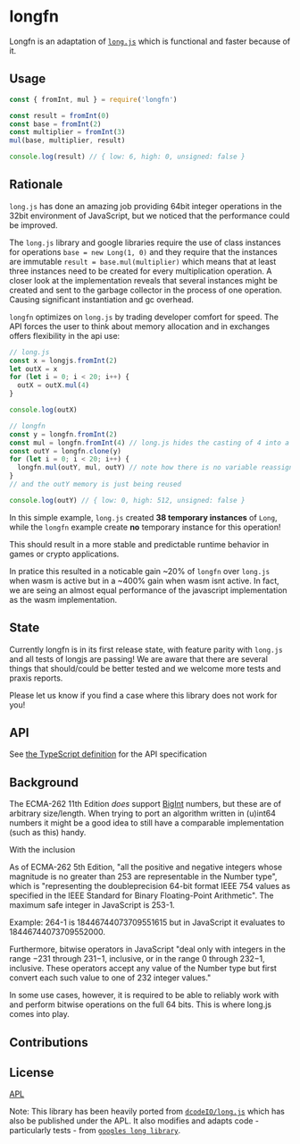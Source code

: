 # longfn

Longfn is an adaptation of [`long.js`](https://github.com/dcodeIO/long.js#readme)
which is functional and faster because of it.

## Usage

```javascript
const { fromInt, mul } = require('longfn')

const result = fromInt(0)
const base = fromInt(2)
const multiplier = fromInt(3)
mul(base, multiplier, result)

console.log(result) // { low: 6, high: 0, unsigned: false }
```

## Rationale

`long.js` has done an amazing job providing 64bit integer operations in
the 32bit environment of JavaScript, but we noticed that the performance
could be improved.

The `long.js` library and google libraries require the use of class instances
for operations `base = new Long(1, 0)` and they require that the instances are
immutable `result = base.mul(multiplier)` which means that at least three instances
need to be created for every multiplication operation. A closer look at the
implementation reveals that several instances might be created and sent to the
garbage collector in the process of one operation. Causing significant instantiation
and gc overhead.

`longfn` optimizes on `long.js` by trading developer comfort for speed. The API
forces the user to think about memory allocation and in exchanges offers flexibility
in the api use:

```javascript
// long.js
const x = longjs.fromInt(2)
let outX = x
for (let i = 0; i < 20; i++) {
  outX = outX.mul(4)
}

console.log(outX)

// longfn
const y = longfn.fromInt(2)
const mul = longfn.fromInt(4) // long.js hides the casting of 4 into a longjs instance, which is done for every operation!
const outY = longfn.clone(y)
for (let i = 0; i < 20; i++) {
  longfn.mul(outY, mul, outY) // note how there is no variable reassignment
}
// and the outY memory is just being reused

console.log(outY) // { low: 0, high: 512, unsigned: false }
```

In this simple example, `long.js` created **38 temporary instances** of `Long`, while the `longfn`
example create **no** temporary instance for this operation!

This should result in a more stable and predictable runtime behavior in games or
crypto applications.

In pratice this resulted in a noticable gain ~20% of `longfn` over `long.js` when wasm is active
but in a ~400% gain when wasm isnt active. In fact, we are seing an almost equal performance
of the javascript implementation as the wasm implementation.

## State

Currently longfn is in its first release state, with feature parity with `long.js` and all tests 
of longjs are passing! We are aware that there are several things that should/could be better
tested and we welcome more tests and praxis reports.

Please let us know if you find a case where this library does not work for you!

## API

See [the TypeScript definition](./index.d.ts) for the API specification

## Background

The ECMA-262 11th Edition _does_ support [BigInt](https://github.com/tc39/proposal-bigint) numbers, but these
are of arbitrary size/length. When trying to port an algorithm written in (u)int64 numbers it might be a good
idea to still have a comparable implementation (such as this) handy.

With the inclusion 

As of ECMA-262 5th Edition, "all the positive and negative integers whose magnitude is no greater than 253 are representable in the Number type", which is "representing the doubleprecision 64-bit format IEEE 754 values as specified in the IEEE Standard for Binary Floating-Point Arithmetic". The maximum safe integer in JavaScript is 253-1.

Example: 264-1 is 18446744073709551615 but in JavaScript it evaluates to 18446744073709552000.

Furthermore, bitwise operators in JavaScript "deal only with integers in the range −231 through 231−1, inclusive, or in the range 0 through 232−1, inclusive. These operators accept any value of the Number type but first convert each such value to one of 232 integer values."

In some use cases, however, it is required to be able to reliably work with and perform bitwise operations on the full 64 bits. This is where long.js comes into play.

## Contributions



## License

[APL](./LICENSE)

Note: This library has been heavily ported from [`dcodeIO/long.js`](https://github.com/dcodeIO/long.js)
which has also be published under the APL. It also modifies and adapts code - particularly tests - from [`googles long library`](https://google.github.io/closure-library/api/goog.math.Long.html).
